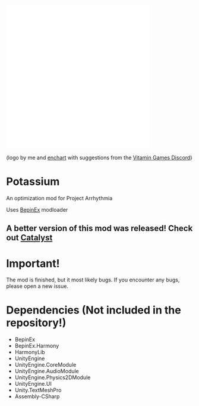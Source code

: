 
<img src="potassium.svg" alt="Image" height="384" />

(logo by me and [enchart](https://github.com/enchart) with suggestions from the [Vitamin Games Discord](https://discord.com/invite/projectarrhythmia))

# Potassium
An optimization mod for Project Arrhythmia

Uses [BepinEx](https://github.com/BepInEx/BepInEx/releases) modloader

## A better version of this mod was released! Check out [Catalyst](https://github.com/Reimnop/Catalyst)

# Important!
The mod is finished, but it most likely bugs. If you encounter any bugs, please open a new issue.

# Dependencies (Not included in the repository!)
- BepinEx
- BepinEx.Harmony
- HarmonyLib
- UnityEngine
- UnityEngine.CoreModule
- UnityEngine.AudioModule
- UnityEngine.Physics2DModule
- UnityEngine.UI
- Unity.TextMeshPro
- Assembly-CSharp
